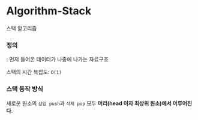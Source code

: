# Algorithm-Stack
스택 알고리즘


### 정의 
: 먼저 들어온 데이터가 나중에 나가는 자료구조

스택의 시간 복잡도: `O(1)`


### 스택 동작 방식 
새로운 원소의 `삽입 push`과 `삭제 pop` 모두 **머리(head 이자 최상위 원소)에서 이루어진다**.
